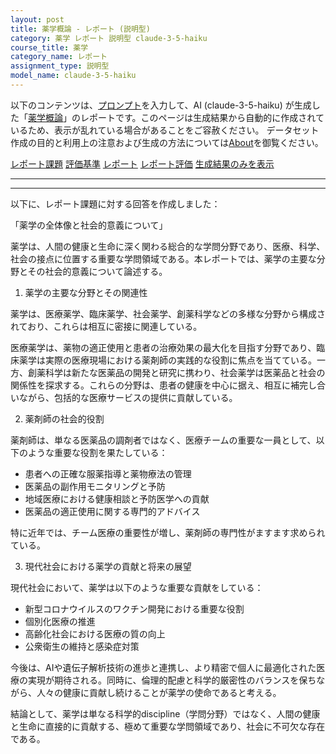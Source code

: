 ```yaml
---
layout: post
title: 薬学概論 - レポート (説明型)
category: 薬学 レポート 説明型 claude-3-5-haiku
course_title: 薬学
category_name: レポート
assignment_type: 説明型
model_name: claude-3-5-haiku
---
```


以下のコンテンツは、[プロンプト](https://github.com/takedatoshiyuki/synthetic_assignments/tree/main/generated/薬学/claude-3-5-haiku/prompt_レポート-説明型.md)を入力して、AI (claude-3-5-haiku) が生成した「[薬学概論](/contents/薬学/)」のレポートです。このページは生成結果から自動的に作成されているため、表示が乱れている場合があることをご容赦ください。
データセット作成の目的と利用上の注意および生成の方法については[About](/About)を御覧ください。

[レポート課題](../レポート課題-説明型)
[評価基準](../評価基準-説明型)
[レポート](../レポート-説明型)
[レポート評価](../レポート評価-説明型)
[生成結果のみを表示](https://github.com/takedatoshiyuki/synthetic_assignments/tree/main/generated/薬学/claude-3-5-haiku/レポート-説明型.md)
  

***
***
  
以下に、レポート課題に対する回答を作成しました：

「薬学の全体像と社会的意義について」

薬学は、人間の健康と生命に深く関わる総合的な学問分野であり、医療、科学、社会の接点に位置する重要な学問領域である。本レポートでは、薬学の主要な分野とその社会的意義について論述する。

1. 薬学の主要な分野とその関連性

薬学は、医療薬学、臨床薬学、社会薬学、創薬科学などの多様な分野から構成されており、これらは相互に密接に関連している。

医療薬学は、薬物の適正使用と患者の治療効果の最大化を目指す分野であり、臨床薬学は実際の医療現場における薬剤師の実践的な役割に焦点を当てている。一方、創薬科学は新たな医薬品の開発と研究に携わり、社会薬学は医薬品と社会の関係性を探求する。これらの分野は、患者の健康を中心に据え、相互に補完し合いながら、包括的な医療サービスの提供に貢献している。

2. 薬剤師の社会的役割

薬剤師は、単なる医薬品の調剤者ではなく、医療チームの重要な一員として、以下のような重要な役割を果たしている：

- 患者への正確な服薬指導と薬物療法の管理
- 医薬品の副作用モニタリングと予防
- 地域医療における健康相談と予防医学への貢献
- 医薬品の適正使用に関する専門的アドバイス

特に近年では、チーム医療の重要性が増し、薬剤師の専門性がますます求められている。

3. 現代社会における薬学の貢献と将来の展望

現代社会において、薬学は以下のような重要な貢献をしている：

- 新型コロナウイルスのワクチン開発における重要な役割
- 個別化医療の推進
- 高齢化社会における医療の質の向上
- 公衆衛生の維持と感染症対策

今後は、AIや遺伝子解析技術の進歩と連携し、より精密で個人に最適化された医療の実現が期待される。同時に、倫理的配慮と科学的厳密性のバランスを保ちながら、人々の健康に貢献し続けることが薬学の使命であると考える。

結論として、薬学は単なる科学的discipline（学問分野）ではなく、人間の健康と生命に直接的に貢献する、極めて重要な学問領域であり、社会に不可欠な存在である。
